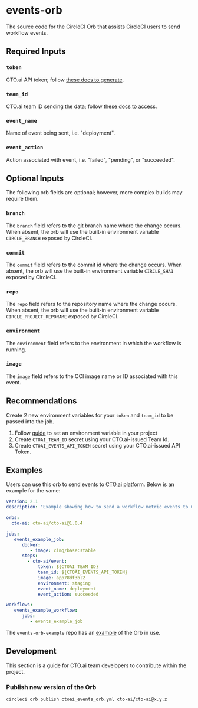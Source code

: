 # events-orb

The source code for the CircleCI Orb that assists CircleCI users to send workflow events.

## Required Inputs

### `token`

CTO.ai API token; follow [these docs to generate](https://cto.ai/docs/integrate-any-tool).

### `team_id`

CTO.ai team ID sending the data; follow [these docs to access](https://cto.ai/docs/integrate-any-tool).

### `event_name`

Name of event being sent, i.e. "deployment".

### `event_action`

Action associated with event, i.e. "failed", "pending", or "succeeded".

## Optional Inputs

The following orb fields are optional; however, more complex builds may
require them.

### `branch`

The `branch` field refers to the git branch name where the change occurs. When
absent, the orb will use the built-in environment variable `CIRCLE_BRANCH` exposed by CircleCI.

### `commit`

The `commit` field refers to the commit id where the change occurs. When absent,
the orb will use the built-in environment variable `CIRCLE_SHA1` exposed by CircleCI.

### `repo`

The `repo` field refers to the repository name where the change occurs. When
absent, the orb will use the built-in environment variable `CIRCLE_PROJECT_REPONAME` exposed by CircleCI.

### `environment`

The `environment` field refers to the environment in which the workflow is running.

### `image`

The `image` field refers to the OCI image name or ID associated with this event.

## Recommendations

Create 2 new environment variables for your `token` and `team_id` to be passed into the job.

1. Follow [guide](https://circleci.com/docs/set-environment-variable/#set-an-environment-variable-in-a-project) to set an environment variable in your project
2. Create `CTOAI_TEAM_ID` secret using your CTO.ai-issued Team Id.
3. Create `CTOAI_EVENTS_API_TOKEN` secret using your CTO.ai-issued API Token.

## Examples

Users can use this orb to send events to [CTO.ai](https://cto.ai/) platform. Below is an example for the same:

```yaml
version: 2.1
description: "Example showing how to send a workflow metric events to CTO.ai. Set CTOAI_EVENTS_API_TOKEN and CTOAI_TEAM_ID env vars in CircleCI settings."

orbs:
  cto-ai: cto-ai/cto-ai@1.0.4

jobs:
   events_example_job:
      docker:
         - image: cimg/base:stable
      steps:
        - cto-ai/event:
            token: ${CTOAI_TEAM_ID}
            team_id: ${CTOAI_EVENTS_API_TOKEN}
            image: app78df3bl2
            environment: staging
            event_name: deployment
            event_action: succeeded

workflows:
   events_example_workflow:
      jobs:
         - events_example_job
```

The `events-orb-example` repo has an [example](https://github.com/cto-ai/events-orb-example) of the Orb in use.

## Development

This section is a guide for CTO.ai team developers to contribute within the project.

### Publish new version of the Orb

```bash
circleci orb publish ctoai_events_orb.yml cto-ai/cto-ai@x.y.z
```
